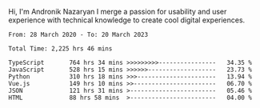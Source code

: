 Hi, I'm Andronik Nazaryan
I merge a passion for usability and user experience with technical knowledge to create cool digital experiences.


<!--START_SECTION:waka-->

```text
From: 28 March 2020 - To: 20 March 2023

Total Time: 2,225 hrs 46 mins

TypeScript       764 hrs 34 mins >>>>>>>>>----------------   34.35 %
JavaScript       528 hrs 15 mins >>>>>>-------------------   23.73 %
Python           310 hrs 18 mins >>>----------------------   13.94 %
Vue.js           149 hrs 10 mins >>-----------------------   06.70 %
JSON             121 hrs 31 mins >------------------------   05.46 %
HTML             88 hrs 58 mins  >------------------------   04.00 %
```

<!--END_SECTION:waka-->
